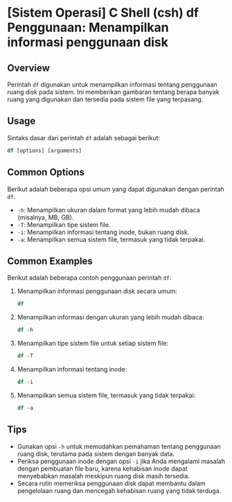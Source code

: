 # [Sistem Operasi] C Shell (csh) df Penggunaan: Menampilkan informasi penggunaan disk

## Overview
Perintah `df` digunakan untuk menampilkan informasi tentang penggunaan ruang disk pada sistem. Ini memberikan gambaran tentang berapa banyak ruang yang digunakan dan tersedia pada sistem file yang terpasang.

## Usage
Sintaks dasar dari perintah `df` adalah sebagai berikut:

```csh
df [options] [arguments]
```

## Common Options
Berikut adalah beberapa opsi umum yang dapat digunakan dengan perintah `df`:

- `-h`: Menampilkan ukuran dalam format yang lebih mudah dibaca (misalnya, MB, GB).
- `-T`: Menampilkan tipe sistem file.
- `-i`: Menampilkan informasi tentang inode, bukan ruang disk.
- `-a`: Menampilkan semua sistem file, termasuk yang tidak terpakai.

## Common Examples
Berikut adalah beberapa contoh penggunaan perintah `df`:

1. Menampilkan informasi penggunaan disk secara umum:
   ```csh
   df
   ```

2. Menampilkan informasi dengan ukuran yang lebih mudah dibaca:
   ```csh
   df -h
   ```

3. Menampilkan tipe sistem file untuk setiap sistem file:
   ```csh
   df -T
   ```

4. Menampilkan informasi tentang inode:
   ```csh
   df -i
   ```

5. Menampilkan semua sistem file, termasuk yang tidak terpakai:
   ```csh
   df -a
   ```

## Tips
- Gunakan opsi `-h` untuk memudahkan pemahaman tentang penggunaan ruang disk, terutama pada sistem dengan banyak data.
- Periksa penggunaan inode dengan opsi `-i` jika Anda mengalami masalah dengan pembuatan file baru, karena kehabisan inode dapat menyebabkan masalah meskipun ruang disk masih tersedia.
- Secara rutin memeriksa penggunaan disk dapat membantu dalam pengelolaan ruang dan mencegah kehabisan ruang yang tidak terduga.